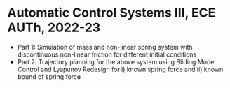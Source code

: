 # Automatic Control Systems III, ECE AUTh, 2022-23

- Part 1: Simulation of mass and non-linear spring system with discontinuous non-linear friction for different initial conditions
- Part 2: Trajectory planning for the above system using Sliding Mode Control and Lyapunov Redesign for i) known spring force and ii) known bound of spring force
 